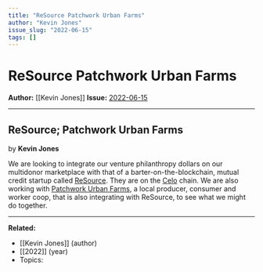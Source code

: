 ```yaml
---
title: "ReSource Patchwork Urban Farms"
author: "Kevin Jones"
issue_slug: "2022-06-15"
tags: []
---
```


# ReSource Patchwork Urban Farms

**Author:** [[Kevin Jones]]
**Issue:** [2022-06-15](https://plex.collectivesensecommons.org/2022-06-15/)

---

## ReSource; Patchwork Urban Farms
by **Kevin Jones**

We are looking to integrate our venture philanthropy dollars on our multidonor marketplace with that of a barter-on-the-blockchain, mutual credit startup called [ReSource](https://resource.finance/). They are on the [Celo](https://celo.org/) chain. We are also working with [Patchwork Urban Farms](https://www.patchworkurbanfarms.com/why-patchwork), a local producer, consumer and worker coop, that is also integrating with ReSource, to see what we might do together.

---

**Related:**
- [[Kevin Jones]] (author)
- [[2022]] (year)
- Topics: 

